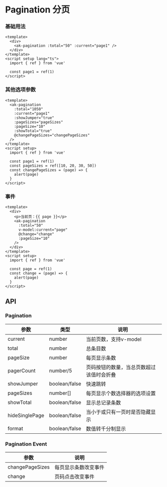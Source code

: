 <!-- Created by 337547038 on 2021/6/22. -->

# Pagination 分页

### 基础用法

```vue demo
<template>
  <div>
    <ak-pagination :total="50" :current="page1" />
  </div>
</template>
<script setup lang="ts">
  import { ref } from 'vue'

  const page1 = ref(1)
</script>

```

### 其他选项参数

```vue demo
<template>
  <ak-pagination
    :total="1050"
    :current="page1"
    :showJumper="true"
    :pageSizes="pageSizes"
    :pageSize="10"
    :showTotal="true"
    @changePageSizes="changePageSizes"
  />
</template>
<script setup>
  import { ref } from 'vue'

  const page1 = ref(1)
  const pageSizes = ref([10, 20, 30, 50])
  const changePageSizes = (page) => {
    alert(page)
  }
</script>

```

### 事件

```vue demo
<template>
  <div>
    <p>当前页：{{ page }}</p>
    <ak-pagination
      :total="50"
      v-model:current="page"
      @change="change"
      :pageSize="10"
    />
  </div>
</template>
<script setup>
  import { ref } from 'vue'

  const page = ref(1)
  const change = (page) => {
    alert(page)
  }
</script>

```

## API

### Pagination

|参数|类型|说明|
|----------|--------------|--------|
|current        | number         |当前页数，支持v-model|
|total          | number         |总条目数|
|pageSize       | number         |每页显示条数|
|pagerCount     | number/5       |页码按钮的数量，当总页数超过该值时会折叠|
|showJumper     | boolean/false  |快速跳转|
|pageSizes      | number[]       |每页显示个数选择器的选项设置|
|showTotal      | boolean/false  |显示总记录条数|
|hideSinglePage | boolean/false  |当小于或只有一页时是否隐藏显示|
|format         | boolean/false  |数值转千分制显示|

### Pagination Event

|参数|说明|
|----------|--------------|
|changePageSizes    |每页显示条数改变事件|
|change             |页码点击改变事件|
